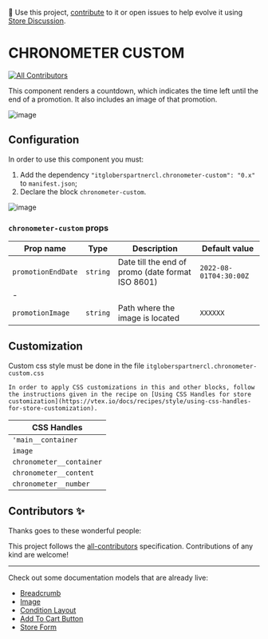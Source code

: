 📢 Use this project, [contribute](https://github.com/{OrganizationName}/{AppName}) to it or open issues to help evolve it using [Store Discussion](https://github.com/vtex-apps/store-discussion).

# CHRONOMETER CUSTOM

<!-- DOCS-IGNORE:start -->
<!-- ALL-CONTRIBUTORS-BADGE:START - Do not remove or modify this section -->
[![All Contributors](https://img.shields.io/badge/all_contributors-0-orange.svg?style=flat-square)](#contributors-)
<!-- ALL-CONTRIBUTORS-BADGE:END -->
<!-- DOCS-IGNORE:end -->


This component renders a countdown, which indicates the time left until the end of a promotion. It also includes an image of that promotion.


![image](https://user-images.githubusercontent.com/62782975/173937732-ef99afde-c553-4895-b1ac-c113867522b4.png)

 

## Configuration

In order to use this component you must:

1. Add the dependency `"itgloberspartnercl.chronometer-custom": "0.x"` to `manifest.json`;
2. Declare the block `chronometer-custom`.

![image](https://user-images.githubusercontent.com/62782975/173939381-c784afa6-1d7b-48bc-9d49-2ee17247e783.png)


### `chronometer-custom` props

| Prop name    | Type            | Description    | Default value                                                                                                                               |
| ------------ | --------------- | --------------------------------------------------------------------------------------------------------------------------------------------- | ---------- | 
| `promotionEndDate`      | `string`       | Date till the end of promo (date format ISO 8601)| `2022-08-01T04:30:00Z`        |
|-
| `promotionImage`      | `string`       |Path where the image is located| `XXXXXX`        |



## Customization

Custom css style must be done in the file `itgloberspartnercl.chronometer-custom.css`

`In order to apply CSS customizations in this and other blocks, follow the instructions given in the recipe on [Using CSS Handles for store customization](https://vtex.io/docs/recipes/style/using-css-handles-for-store-customization).`


| CSS Handles |
| ----------- | 
| `'main__container` | 
| `image` | 
| `chronometer__container` | 
| `chronometer__content` | 
| `chronometer__number` |



<!-- DOCS-IGNORE:start -->

## Contributors ✨

Thanks goes to these wonderful people:

<!-- ALL-CONTRIBUTORS-LIST:START - Do not remove or modify this section -->
<!-- prettier-ignore-start -->
<!-- markdownlint-disable -->
<!-- markdownlint-enable -->
<!-- prettier-ignore-end -->
<!-- ALL-CONTRIBUTORS-LIST:END -->

This project follows the [all-contributors](https://github.com/all-contributors/all-contributors) specification. Contributions of any kind are welcome!

<!-- DOCS-IGNORE:end -->

---- 

Check out some documentation models that are already live: 
- [Breadcrumb](https://github.com/vtex-apps/breadcrumb)
- [Image](https://vtex.io/docs/components/general/vtex.store-components/image)
- [Condition Layout](https://vtex.io/docs/components/all/vtex.condition-layout@1.1.6/)
- [Add To Cart Button](https://vtex.io/docs/components/content-blocks/vtex.add-to-cart-button@0.9.0/)
- [Store Form](https://vtex.io/docs/components/all/vtex.store-form@0.3.4/)
